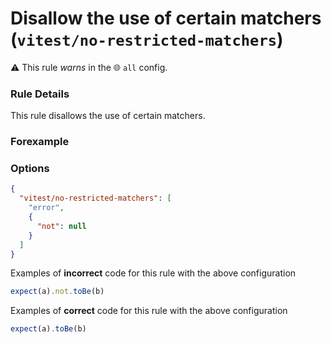 # Disallow the use of certain matchers (`vitest/no-restricted-matchers`)

⚠️ This rule _warns_ in the 🌐 `all` config.

<!-- end auto-generated rule header -->

### Rule Details

This rule disallows the use of certain matchers.

### Forexample

### Options

```json
{
  "vitest/no-restricted-matchers": [
    "error",
    {
      "not": null
    }
  ]
}
```

Examples of **incorrect** code for this rule with the above configuration

```js
expect(a).not.toBe(b)
```

Examples of **correct** code for this rule with the above configuration

```js
expect(a).toBe(b)
```
